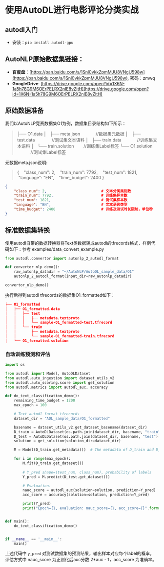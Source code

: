 # 使用AutoDL进行电影评论分类实战

## autodl入门
- 安装：`pip install autodl-gpu`

## AutoNLP原始数据集链接：

- **百度盘**：[https://pan.baidu.com/s/1Snl0vkkZpmMJU8VNgU598w](https://pan.baidu.com/s/1Snl0vkkZpmMJU8VNgU598w), 密码：zmwq
- **GoogleDrive**: [https://drive.google.com/open?id=1X6N-1a5h78G9M6OErPELRX2nIE8vZltH](https://drive.google.com/open?id=1X6N-1a5h78G9M6OErPELRX2nIE8vZltH)

## 原始数据准备
我们以AutoNLP竞赛数据集O1为例，数据集目录结构如下所示：
> ├── O1.data
> │   ├── meta.json             //数据集元数据
> │   ├── test.data              //测试集文本语料
> │   ├── train.data             //训练集文本语料
> │   └── train.solution        //训练集Label标签
> └── O1.solution                 //测试集Label标签

元数据meta.json说明:
> {
>    "class_num": 2,
>    "train_num": 7792,
>    "test_num": 1821,
>    "language": "EN",
>    "time_budget": 2400
> }

```json
{
    "class_num": 2,							# 文本分类类别数
    "train_num": 7792,					    # 训练集样本数
    "test_num": 1821,						# 测试集样本数
    "language": "EN",						# 文本语言类型
    "time_budget": 2400				        # 训练及测试时长限制，单位秒
}
```

## 标准数据集转换
使用autodl自带的数据转换器将Text类数据转成autodl的tfrecords格式，样例代码如下：参考 examples/data_convert_example.py

```python
from autodl.convertor import autonlp_2_autodl_format

def convertor_nlp_demo():
    raw_autonlp_datadir = "~/AutoNLP/AutoDL_sample_data/O1"
    autonlp_2_autodl_format(input_dir=raw_autonlp_datadir)

convertor_nlp_demo()    
```
执行后得到autodl tfrecords的数据集O1_formatted如下：
```json
├── O1_formatted
│   ├── O1_formatted.data
│   │   ├── test
│   │   │   ├── metadata.textproto										# 测试集元数据及词表
│   │   │   └── sample-O1_formatted-test.tfrecord			            # 测试集数据及标签
│   │   └── train
│   │       ├── metadata.textproto										# 训练集元数据及词表
│   │       └── sample-O1_formatted-train.tfrecord		                # 训练集数据及标签
│   └── O1_formatted.solution										    # 测试集Label
```
### 自动训练预测和评估
```python
import os

from autodl import Model, AutoDLDataset
from autodl.auto_ingestion import dataset_utils_v2
from autodl.auto_scoring.score import get_solution
from autodl.metrics import autodl_auc, accuracy

def do_text_classification_demo():
    remaining_time_budget = 1200
    max_epoch = 100

    # Text autodl format tfrecords
    dataset_dir = "ADL_sample_data/O1_formatted"

    basename = dataset_utils_v2.get_dataset_basename(dataset_dir)
    D_train = AutoDLDataset(os.path.join(dataset_dir, basename, "train"))
    D_test = AutoDLDataset(os.path.join(dataset_dir, basename, "test"))
    solution = get_solution(solution_dir=dataset_dir)

    M = Model(D_train.get_metadata())  # The metadata of D_train and D_test only differ in sample_count

    for i in range(max_epoch):
        M.fit(D_train.get_dataset())
		
        # Y_pred shape=(test_num, class_num), probability of labels
        Y_pred = M.predict(D_test.get_dataset())

        # Evaluation.
        nauc_score = autodl_auc(solution=solution, prediction=Y_pred)
        acc_score = accuracy(solution=solution, prediction=Y_pred)

        print(Y_pred)
        print("Epoch={}, evaluation: nauc_score={}, acc_score={}".format(i, nauc_score, acc_score))


def main():
    do_text_classification_demo()


if __name__ == '__main__':
    main()
```
上述代码中 `y_pred` 对测试数据集的预测结果，输出样本对应每个label的概率。<br />评估方式中 nauc_score 为正则化后auc分数 2*auc - 1，acc_score 为准确率。<br />

